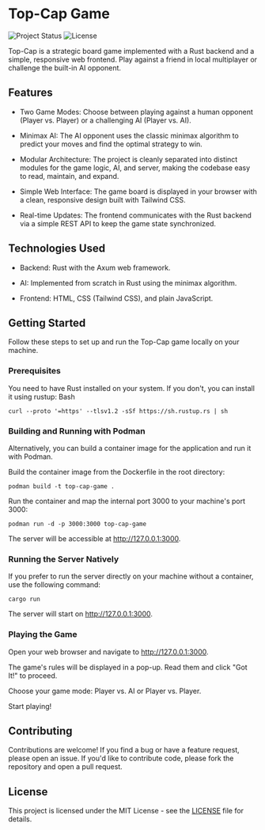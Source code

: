 # Top-Cap Game

![Project Status](https://img.shields.io/badge/status-active-brightgreen)
![License](https://img.shields.io/badge/license-MIT-blue.svg)

Top-Cap is a strategic board game implemented with a Rust backend and a simple, responsive web frontend. Play against a friend in local multiplayer or challenge the built-in AI opponent.

## Features

* Two Game Modes: Choose between playing against a human opponent (Player vs. Player) or a challenging AI (Player vs. AI).

* Minimax AI: The AI opponent uses the classic minimax algorithm to predict your moves and find the optimal strategy to win.

* Modular Architecture: The project is cleanly separated into distinct modules for the game logic, AI, and server, making the codebase easy to read, maintain, and expand.

* Simple Web Interface: The game board is displayed in your browser with a clean, responsive design built with Tailwind CSS.

* Real-time Updates: The frontend communicates with the Rust backend via a simple REST API to keep the game state synchronized.

## Technologies Used

* Backend: Rust with the Axum web framework.

* AI: Implemented from scratch in Rust using the minimax algorithm.

* Frontend: HTML, CSS (Tailwind CSS), and plain JavaScript.

## Getting Started

Follow these steps to set up and run the Top-Cap game locally on your machine.

### Prerequisites

You need to have Rust installed on your system. If you don't, you can install it using rustup:
Bash

` curl --proto '=https' --tlsv1.2 -sSf https://sh.rustup.rs | sh `

### Building and Running with Podman

Alternatively, you can build a container image for the application and run it with Podman.

Build the container image from the Dockerfile in the root directory:

`podman build -t top-cap-game .`

Run the container and map the internal port 3000 to your machine's port 3000:

`podman run -d -p 3000:3000 top-cap-game`

The server will be accessible at http://127.0.0.1:3000.

### Running the Server Natively

If you prefer to run the server directly on your machine without a container, use the following command:

`cargo run`

The server will start on http://127.0.0.1:3000.

### Playing the Game

Open your web browser and navigate to http://127.0.0.1:3000.

The game's rules will be displayed in a pop-up. Read them and click "Got It!" to proceed.

Choose your game mode: Player vs. AI or Player vs. Player.

Start playing!

## Contributing

Contributions are welcome! If you find a bug or have a feature request, please open an issue. If you'd like to contribute code, please fork the repository and open a pull request.

## License

This project is licensed under the MIT License - see the [LICENSE](https://www.google.com/search?q=LICENSE) file for details.
